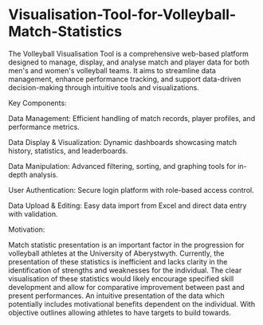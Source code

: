# Visualisation-Tool-for-Volleyball-Match-Statistics
The Volleyball Visualisation Tool is a comprehensive web-based platform designed to manage, display, and analyse match and player data for both men's and women's volleyball teams. It aims to streamline data management, enhance performance tracking, and support data-driven decision-making through intuitive tools and visualizations. 

Key Components: 

Data Management: Efficient handling of match records, player profiles, and performance metrics. 

Data Display & Visualization: Dynamic dashboards showcasing match history, statistics, and leaderboards. 

Data Manipulation: Advanced filtering, sorting, and graphing tools for in-depth analysis. 

User Authentication: Secure login platform with role-based access control. 

Data Upload & Editing: Easy data import from Excel and direct data entry with validation. 

Motivation: 

Match statistic presentation is an important factor in the progression for volleyball athletes at the University of Aberystwyth. Currently, the presentation of these statistics is inefficient and lacks clarity in the identification of strengths and weaknesses for the individual. The clear visualisation of these statistics would likely encourage specified skill development and allow for comparative improvement between past and present performances. An intuitive presentation of the data which potentially includes motivational benefits dependent on the individual. With objective outlines allowing athletes to have targets to build towards.  
